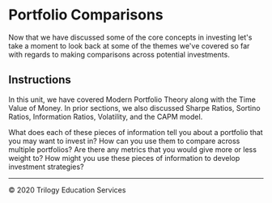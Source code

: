 # Portfolio Comparisons

Now that we have discussed some of the core concepts in investing let's take a moment to look back at some of the themes we've covered so far with regards to making comparisons across potential investments.

## Instructions

In this unit, we have covered Modern Portfolio Theory along with the Time Value of Money. In prior sections, we also discussed Sharpe Ratios, Sortino Ratios, Information Ratios, Volatility, and the CAPM model.

What does each of these pieces of information tell you about a portfolio that you may want to invest in? How can you use them to compare across multiple portfolios? Are there any metrics that you would give more or less weight to? How might you use these pieces of information to develop investment strategies?

---

© 2020 Trilogy Education Services
